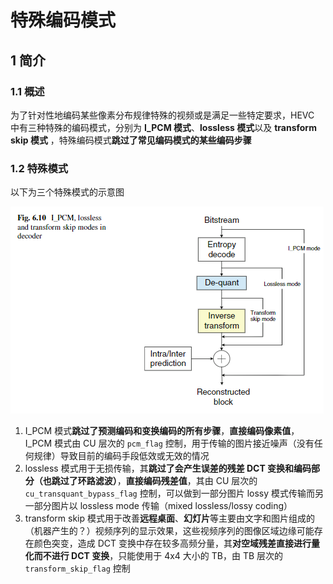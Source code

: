 # 特殊编码模式

## 1 简介

### 1.1 概述

为了针对性地编码某些像素分布规律特殊的视频或是满足一些特定要求，HEVC 中有三种特殊的编码模式，分别为 **I_PCM 模式**、**lossless 模式**以及 **transform skip 模式** ，特殊编码模式**跳过了常见编码模式的某些编码步骤**

### 1.2 特殊模式

以下为三个特殊模式的示意图

![特殊编码模式_3609](markdown_images/%E7%89%B9%E6%AE%8A%E7%BC%96%E7%A0%81%E6%A8%A1%E5%BC%8F_3609.png)

1. I_PCM 模式**跳过了预测编码和变换编码的所有步骤**，**直接编码像素值**，I_PCM 模式由 CU 层次的 `pcm_flag` 控制，用于传输的图片接近噪声（没有任何规律）导致目前的编码手段低效或无效的情况
2. lossless 模式用于无损传输，其**跳过了会产生误差的残差 DCT 变换和编码部分（也跳过了环路滤波）**，**直接编码残差值**，其由 CU 层次的 `cu_transquant_bypass_flag` 控制，可以做到一部分图片 lossy 模式传输而另一部分图片以 lossless mode 传输（mixed lossless/lossy coding）
3. transform skip 模式用于改善**远程桌面**、**幻灯片**等主要由文字和图片组成的（机器产生的？）视频序列的显示效果，这些视频序列的图像区域边缘可能存在颜色突变，造成 DCT 变换中存在较多高频分量，其**对空域残差直接进行量化而不进行 DCT 变换**，只能使用于 4x4 大小的 TB，由 TB 层次的 `transform_skip_flag` 控制